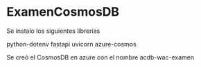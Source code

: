 # ExamenCosmosDB
Se instalo los siguientes librerias

python-dotenv
fastapi uvicorn azure-cosmos

Se creó el CosmosDB en azure con el nombre acdb-wac-examen


